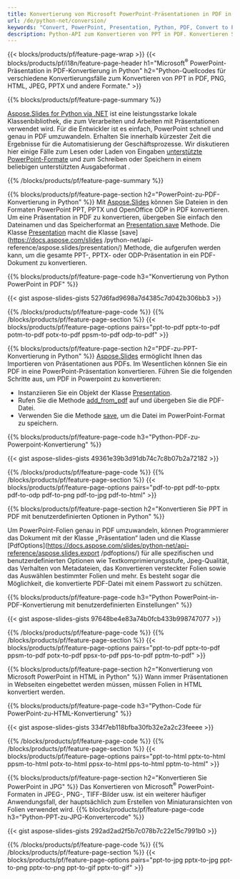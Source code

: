 ```yaml
---
title: Konvertierung von Microsoft PowerPoint-Präsentationen in PDF in Python
url: /de/python-net/conversion/
keywords: "Convert, PowerPoint, Presentation, Python, PDF, Convert to PDF, PPT to PDF"
description: Python-API zum Konvertieren von PPT in PDF. Konvertieren Sie Präsentationen in Python in JPG, PNG und andere Formate.
---
```


{{< blocks/products/pf/feature-page-wrap >}}
{{< blocks/products/pf/i18n/feature-page-header h1="Microsoft<sup>®</sup> PowerPoint-Präsentation in PDF-Konvertierung in Python" h2="Python-Quellcodes für verschiedene Konvertierungsfälle zum Konvertieren von PPT in PDF, PNG, HTML, JPEG, PPTX und andere Formate." >}}

{{% blocks/products/pf/feature-page-summary %}}

[Aspose.Slides for Python via .NET](https://products.aspose.com/slides/de/python-net/) ist eine leistungsstarke lokale Klassenbibliothek, die zum Verarbeiten und Arbeiten mit Präsentationen verwendet wird. Für die Entwickler ist es einfach, PowerPoint schnell und genau in PDF umzuwandeln. Erhalten Sie innerhalb kürzester Zeit die Ergebnisse für die Automatisierung der Geschäftsprozesse. Wir diskutieren hier einige Fälle zum Lesen oder Laden von Eingaben [unterstützte PowerPoint-Formate](https://docs.aspose.com/slides/python-net/supported-file-formats/) und zum Schreiben oder Speichern in einem beliebigen unterstützten Ausgabeformat . 

{{% /blocks/products/pf/feature-page-summary  %}}

{{% blocks/products/pf/feature-page-section  h2="PowerPoint-zu-PDF-Konvertierung in Python" %}}
Mit [Aspose.Slides](https://products.aspose.com/slides/de/python-net/) können Sie Dateien in den Formaten PowerPoint PPT, PPTX und OpenOffice ODP in PDF konvertieren. Um eine Präsentation in PDF zu konvertieren, übergeben Sie einfach den Dateinamen und das Speicherformat an [Presentation.save](https://docs.aspose.com/slides/python-net/api-reference/aspose.slides/presentation/) Methode. Die Klasse [Presentation](https://docs.aspose.com/slides/python-net/api-reference/aspose.slides/presentation/) macht die Klasse [save](https://docs.aspose.com/slides /python-net/api-reference/aspose.slides/presentation/) Methode, die aufgerufen werden kann, um die gesamte PPT-, PPTX- oder ODP-Präsentation in ein PDF-Dokument zu konvertieren.

{{% blocks/products/pf/feature-page-code h3="Konvertierung von Python PowerPoint in PDF" %}}

{{< gist aspose-slides-gists 527d6fad9698a7d4385c7d042b306bb3 >}}

{{% /blocks/products/pf/feature-page-code  %}}
{{% /blocks/products/pf/feature-page-section %}}
{{< blocks/products/pf/feature-page-options pairs="ppt-to-pdf pptx-to-pdf potm-to-pdf potx-to-pdf ppsm-to-pdf odp-to-pdf" >}}

{{% blocks/products/pf/feature-page-section  h2="PDF-zu-PPT-Konvertierung in Python" %}}
[Aspose.Slides](https://products.aspose.com/slides/de/python-net/) ermöglicht Ihnen das Importieren von Präsentationen aus PDFs. Im Wesentlichen können Sie ein PDF in eine PowerPoint-Präsentation konvertieren. Führen Sie die folgenden Schritte aus, um PDF in Powerpoint zu konvertieren:
- Instanziieren Sie ein Objekt der Klasse [Presentation](https://docs.aspose.com/slides/python-net/api-reference/aspose.slides/presentation/).
- Rufen Sie die Methode [add_from_pdf](https://docs.aspose.com/slides/python-net/api-reference/aspose.slides/slidecollection/) auf und übergeben Sie die PDF-Datei.
- Verwenden Sie die Methode [save](https://docs.aspose.com/slides/python-net/api-reference/aspose.slides/presentation/), um die Datei im PowerPoint-Format zu speichern.

{{% blocks/products/pf/feature-page-code h3="Python-PDF-zu-Powerpoint-Konvertierung" %}}

{{< gist aspose-slides-gists 49361e39b3d91db74c7c8b07b2a72182 >}}

{{% /blocks/products/pf/feature-page-code  %}}
{{% /blocks/products/pf/feature-page-section %}}
{{< blocks/products/pf/feature-page-options pairs="pdf-to-ppt pdf-to-pptx pdf-to-odp pdf-to-png pdf-to-jpg pdf-to-html" >}}

{{% blocks/products/pf/feature-page-section  h2="Konvertieren Sie PPT in PDF mit benutzerdefinierten Optionen in Python" %}}

Um PowerPoint-Folien genau in PDF umzuwandeln, können Programmierer das Dokument mit der Klasse „Präsentation“ laden und die Klasse [PdfOptions](https://docs.aspose.com/slides/python-net/api-reference/aspose.slides.export /pdfoptions/) für alle spezifischen und benutzerdefinierten Optionen wie Textkomprimierungsstufe, Jpeg-Qualität, das Verhalten von Metadateien, das Konvertieren versteckter Folien sowie das Auswählen bestimmter Folien und mehr. Es besteht sogar die Möglichkeit, die konvertierte PDF-Datei mit einem Passwort zu schützen.

{{% blocks/products/pf/feature-page-code h3="Python PowerPoint-in-PDF-Konvertierung mit benutzerdefinierten Einstellungen" %}}

{{< gist aspose-slides-gists 97648be4e83a74b0fcb433b998747077 >}}

{{% /blocks/products/pf/feature-page-code  %}}
{{% /blocks/products/pf/feature-page-section %}}
{{< blocks/products/pf/feature-page-options pairs="ppt-to-pdf pptx-to-pdf ppsm-to-pdf potx-to-pdf ppsx-to-pdf pps-to-pdf pptm-to-pdf" >}}

{{% blocks/products/pf/feature-page-section  h2="Konvertierung von Microsoft PowerPoint in HTML in Python" %}}
Wann immer Präsentationen in Webseiten eingebettet werden müssen, müssen Folien in HTML konvertiert werden.

{{% blocks/products/pf/feature-page-code h3="Python-Code für PowerPoint-zu-HTML-Konvertierung" %}}

{{< gist aspose-slides-gists 334f7eb118bfba30fb32e2a2c23feeee >}}

{{% /blocks/products/pf/feature-page-code %}}
{{% /blocks/products/pf/feature-page-section %}}
{{< blocks/products/pf/feature-page-options pairs="ppt-to-html pptx-to-html ppsm-to-html potx-to-html ppsx-to-html pps-to-html pptm-to-html" >}}

{{% blocks/products/pf/feature-page-section  h2="Konvertieren Sie PowerPoint in JPG" %}}
Das Konvertieren von Microsoft<sup>®</sup> PowerPoint-Formaten in JPEG-, PNG-, TIFF-Bilder usw. ist ein weiterer häufiger Anwendungsfall, der hauptsächlich zum Erstellen von Miniaturansichten von Folien verwendet wird. 
{{% blocks/products/pf/feature-page-code h3="Python-PPT-zu-JPG-Konvertercode" %}}

{{< gist aspose-slides-gists 292ad2ad2f5b7c078b7c22e15c7991b0 >}}

{{% /blocks/products/pf/feature-page-code %}}
{{% /blocks/products/pf/feature-page-section %}}
{{< blocks/products/pf/feature-page-options pairs="ppt-to-jpg pptx-to-jpg ppt-to-png pptx-to-png ppt-to-gif pptx-to-gif" >}}